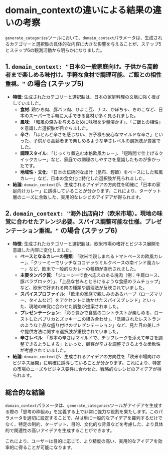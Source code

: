 # domain_contextの違いによる結果の違いの考察

`generate_categories`ツールにおいて、`domain_context`パラメータは、生成されるカテゴリーと選択肢の具体的な内容に大きな影響を与えることが、ステップ5とステップ6の観測活動から明らかになりました。

## 1. `domain_context: "日本の一般家庭向け。子供から高齢者まで楽しめる味付け。手軽な食材で調理可能。ご飯との相性重視。"` の場合 (ステップ5)

*   **特徴**: 生成されたカテゴリーと選択肢は、日本の家庭料理の文脈に強く根ざしていました。
    *   **食材**: 鶏ひき肉、豚バラ肉、ひよこ豆、ナス、かぼちゃ、きのこなど、日本のスーパーで手軽に入手できる食材が多く見られました。
    *   **風味**: 「和風の深みを与えるために味噌を少量溶かす」、「ご飯との相性」を意識した選択肢が目立ちました。
    *   **辛さ**: 「ほとんど辛さを感じない、お子様も安心なマイルドな辛さ」といった、子供から高齢者まで楽しめるような辛さレベルの選択肢が豊富でした。
    *   **調理スタイル**: 「じっくり煮込む本格欧風カレー」、「短時間で仕上げるクイックカレー」など、家庭での調理のしやすさを意識したものが多かったです。
    *   **地域性・文化**: 「日本の伝統的な出汁（昆布、鰹節）をベースにした和風カレー」など、日本の食文化に特化した選択肢が見られました。
*   **結論**: `domain_context`が、生成されるアイデアの方向性を明確に「日本の家庭向けカレー」に誘導していることが分かります。これにより、ターゲット層のニーズに合致した、実用的なレシピのアイデアが得られます。

## 2. `domain_context: "海外出店向け（欧米市場）。現地の味覚に合わせたアレンジ必要。スパイス調整可能な仕様。プレゼンテーション重視。"` の場合 (ステップ6)

*   **特徴**: 生成されたカテゴリーと選択肢は、欧米市場の嗜好とビジネス展開を意識した内容に変化しました。
    *   **ベースとなるカレーの種類**: 「欧米で親しまれるトマトベースの欧風カレー」、「クリーミーでリッチなココナッツミルクベースの南インド風カレー」など、欧米で一般的なカレーの種類が提示されました。
    *   **主要タンパク質**: 「ジューシーで食べ応えのある塊肉（例：牛肩ロース、豚バラブロック）」、「上品な甘みととろけるような食感のラムチョップ」など、欧米で好まれる肉の種類や調理法が反映されていました。
    *   **スパイスプロファイル**: 「欧米の家庭で親しみのあるハーブ（ローズマリー、タイムなど）をアクセントに効かせたスパイスブレンド」といった、現地の味覚に合わせた調整が提案されました。
    *   **プレゼンテーション**: 「彩り豊かで食感のコントラストが楽しめる、ローストしたパプリカとズッキーニの組み合わせ」、「洗練されたレストランのような上品な盛り付けのプレゼンテーション」など、見た目の美しさや提供方法に関する選択肢が重視されていました。
    *   **辛さレベル**: 「基本の辛さはマイルドで、チリフレークを添えて辛さを調整できるようにする」といった、顧客が辛さを調整できるような柔軟性が考慮されていました。
*   **結論**: `domain_context`が、生成されるアイデアの方向性を「欧米市場向けのビジネス展開」に明確に誘導していることが分かります。これにより、特定の市場のニーズやビジネス要件に合わせた、戦略的なレシピのアイデアが得られます。

## 総合的な結論

`domain_context`パラメータは、`generate_categories`ツールがアイデアを生成する際の「思考の枠組み」を定義する上で非常に強力な役割を果たします。このパラメータを適切に設定することで、AIは単に一般的なアイデアを羅列するだけでなく、特定の制約、ターゲット、目的、文化的な背景などを考慮した、より具体的で関連性の高いアイデアを生成することができます。

これにより、ユーザーは目的に応じて、より精度の高い、実用的なアイデアを効率的に得ることが可能になります。
